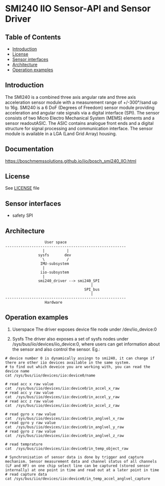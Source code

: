 # SMI240 IIO Sensor-API and Sensor Driver

## Table of Contents
 - [Introduction](#Intro)
 - [License](#License)
 - [Sensor interfaces](#interfaces)
 - [Architecture](#Architecture)
 - [Operation examples](#examples)

## Introduction <a name=Intro></a>

The SMI240 is a combined three axis angular rate and three axis acceleration sensor module with a measurement range of +/-300°/sand up to 16g. SMI240 is a 6 DoF (Degrees of Freedom) sensor module providing acceleration and angular rate signals via a digital interface (SPI). The sensor consists of two Micro Electro Mechanical System (MEMS) elements and a sensor readoutASIC. The ASIC contains analogue front ends and a digital structure for signal processing and communication interface. The sensor module is available in a LGA (Land Grid Array) housing.  

## Documentation <a name=Doc></a>

https://boschmemssolutions.github.io/iio/bosch_smi240_IIO.html

## License <a name=License></a>

See [LICENSE](drivers/iio/imu/smi240/LICENSE.md) file

## Sensor interfaces <a name=interfaces></a>
* safety SPI

## Architecture <a name=Architecture></a>
```
                  User space
-------------------------------------------------------
                 |          |
               sysfs       dev
                 \          /
                IMU-subsystem
	             |
                iio-subsystem
	             |
               smi240_driver --> smi240_SPI
                                       |
                                    SPI_bus
                                       |
-------------------------------------------------------
                  Hardware
```
## Operation examples <a name=examples></a>
1. Userspace
The driver exposes device file node under /dev/iio_device:0

2. Sysfs
The driver also exposes a set of sysfs nodes under /sys/bus/iio/devices/iio_device:0, where users can get information about the sensor and also control the sensor. Eg.:
```
# device number 0 is dynamically assingn to smi240, it can change if there are other iio devices available in the same system. 
# to find out which deveice you are working with, you can read the device name
cat /sys/bus/iio/devices/iio:device0/name

# read acc x raw value
cat  /sys/bus/iio/devices/iio:device0/in_accel_x_raw
# read acc y raw value
cat  /sys/bus/iio/devices/iio:device0/in_accel_y_raw
# read acc z raw value
cat  /sys/bus/iio/devices/iio:device0/in_accel_z_raw

# read gyro x raw value
cat  /sys/bus/iio/devices/iio:device0/in_anglvel_x_raw
# read gyro y raw value
cat  /sys/bus/iio/devices/iio:device0/in_anglvel_y_raw
# read gyro z raw value
cat  /sys/bus/iio/devices/iio:device0/in_anglvel_z_raw

# read temprature
cat  /sys/bus/iio/devices/iio:device0/in_temp_object_raw

# Synchronisation of sensor data is done by trigger and capture mechanism. Sensor measurement data and channel status of all channels (LF and HF) on one chip select line can be captured (stored sensor internally) at one point in time and read out at a later point in time
# read capture data
cat /sys/bus/iio/devices/iio:device0/in_temp_accel_anglvel_capture
